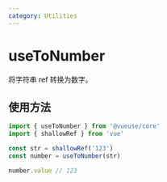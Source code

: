 ```yaml
---
category: Utilities
---
```


# useToNumber

将字符串 ref 转换为数字。

## 使用方法

```ts
import { useToNumber } from '@vueuse/core'
import { shallowRef } from 'vue'

const str = shallowRef('123')
const number = useToNumber(str)

number.value // 123
```
